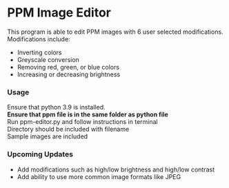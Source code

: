 # PPM Image Editor
This program is able to edit PPM images with 6 user selected modifications. Modifications include:
- Inverting colors
- Greyscale conversion
- Removing red, green, or blue colors
- Increasing or decreasing brightness

### Usage  
Ensure that python 3.9 is installed.  
**Ensure that ppm file is in the same folder as python file**  
Run ppm-editor.py and follow instructions in terminal  
Directory should be included with filename  
Sample images are included
    
### Upcoming Updates
- Add modifications such as high/low brightness and high/low contrast
- Add ability to use more common image formats like JPEG

